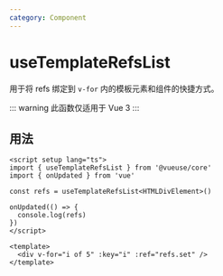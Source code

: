 ```yaml
---
category: Component
---
```


# useTemplateRefsList

用于将 refs 绑定到 `v-for` 内的模板元素和组件的快捷方式。

::: warning
此函数仅适用于 Vue 3
:::

## 用法

```vue
<script setup lang="ts">
import { useTemplateRefsList } from '@vueuse/core'
import { onUpdated } from 'vue'

const refs = useTemplateRefsList<HTMLDivElement>()

onUpdated(() => {
  console.log(refs)
})
</script>

<template>
  <div v-for="i of 5" :key="i" :ref="refs.set" />
</template>
```
